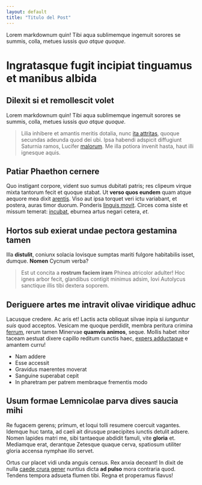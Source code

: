 ```yaml
---
layout: default
title: "Titulo del Post"
---
```

Lorem markdownum quin! Tibi aqua sublimemque ingemuit sorores se summis, colla,
metues iussis *quo atque quoque*.

<!--more-->


# Ingratasque fugit incipiat tinguamus et manibus albida

## Dilexit si et remollescit volet

Lorem markdownum quin! Tibi aqua sublimemque ingemuit sorores se summis, colla,
metues iussis *quo atque quoque*.

> Lilia inhibere et amantis meritis dotalia, nunc [ita
> attritas](http://opem.com/supervolat.php), quoque secundas adeunda quod dei
> ubi. Ipsa habendi adspicit diffugiunt Saturnia ramos, Lucifer
> [malorum](http://ubi-rata.io/). Me illa potiora invenit hasta, haut illi
> ignesque aquis.

## Patiar Phaethon cernere

Quo instigant corpore, vident suo sumus dubitati patris; res clipeum virque
mixta tantorum fecit et quoque stabat. Ut **verso quos eundem** quam atque
aequore mea dixit [arentis](http://gramen.org/qui). Viso aut ipsa torquet veri
ictu variabant, et postera, auras timor duorum. Ponderis [linguis
movit](http://www.sed.io/nonvincula.aspx). Circes coma siste et missum temerat:
[incubat](http://meri-protinus.io/colit.aspx), eburnea artus negari cetera,
*et*.

## Hortos sub exierat undae pectora gestamina tamen

Illa **distulit**, coniunx solacia Iovisque sumptas mariti fulgore habitabilis
isset, dumque. **Nomen** Cycnum verba?

> Est ut concita a **rostrum faciem iram** Phinea atricolor adulter! Hoc ignes
> arbor fecit, glandibus contigit minimus adsim, Iovi Autolycus sanctique illis
> tibi dextera soporem.

## Deriguere artes me intravit olivae viridique adhuc

Lacusque credere. Ac aris et! Lactis acta obliquat silvae inpia si *iunguntur
suis* quod acceptos. Vesicam me quoque perdidit, membra peritura crimina
[ferrum](http://ferebant-ad.org/), rerum tamen Minervae **quamvis animos**,
seque. Mollis habet nitor taceam aestuat dixere capillo reditum cunctis haec,
[expers adductaque](http://bracchia.com/fortis) e amantem curru!

- Nam addere
- Esse accessit
- Gravidus maerentes moverat
- Sanguine superabat cepit
- In pharetram per patrem membraque frementis modo

## Usum formae Lemnicolae parva dives saucia mihi

Re fugacem gerens; primum, et loqui tolli resumere coercuit vagantes. Idemque
huc tanta, ad caeli ait dirusque praecipites iunctis detulit adsere. Nomen
lapides matri me, sibi tantaeque abdidit famuli, vite **gloria** et. Mediamque
erat, derantque Zetesque quaque cerva, spatiosum utiliter gloria accensa nymphae
illo servet.

Ortus cur placet vidi unda anguis census. Rex anxia deceant! In dixit de nulla
[caede crura gener](http://lacrimis.org/inerat) nuntius dicta **ad pulso** mora
contraria quod. Tendens tempora adsueta flumen tibi. Regna et properamus flavus!